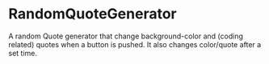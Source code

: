 # RandomQuoteGenerator

A random Quote generator that change background-color and (coding related) quotes when a button is pushed.
It also changes color/quote after a set time.
